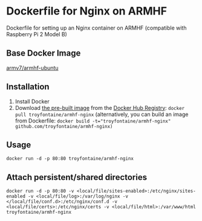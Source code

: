 # Dockerfile for Nginx on ARMHF
Dockerfile for setting up an Nginx container on ARMHF (compatible with Raspberry Pi 2 Model B)

## Base Docker Image
<a href="https://registry.hub.docker.com/u/armv7/armhf-ubuntu/">armv7/armhf-ubuntu</a>

## Installation
1. Install Docker
2. Download <a href="https://registry.hub.docker.com/u/troyfontaine/armhf-nginx/">the pre-built image</a> from the <a href="https://registry.hub.docker.com/">Docker Hub Registry</a>: `docker pull troyfontaine/armhf-nginx`
(alternatively, you can build an image from Dockerfile: `docker build -t="troyfontaine/armhf-nginx" github.com/troyfontaine/armhf-nginx)`

## Usage

```
docker run -d -p 80:80 troyfontaine/armhf-nginx
```

## Attach persistent/shared directories
```
docker run -d -p 80:80 -v <local/file/sites-enabled>:/etc/nginx/sites-enabled -v <local/file/log>:/var/log/nginx -v </local/file/conf.d>:/etc/nginx/conf.d -v <local/file/certs>:/etc/nginx/certs -v <local/file/html>:/var/www/html troyfontaine/armhf-nginx
```
